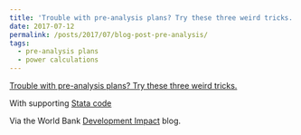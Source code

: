 ```yaml
---
title: 'Trouble with pre-analysis plans? Try these three weird tricks.'
date: 2017-07-12
permalink: /posts/2017/07/blog-post-pre-analysis/
tags:
  - pre-analysis plans
  - power calculations
---
```


[Trouble with pre-analysis plans? Try these three weird tricks.](https://blogs.worldbank.org/impactevaluations/trouble-pre-analysis-plans-try-these-three-weird-tricks)

With supporting [Stata code](http://owenozier.github.io/files/resource/blogstata/ozier-blog--fafchamps-labonne-anderson-magruder-20170711.do)

Via the World Bank [Development Impact](https://blogs.worldbank.org/impactevaluations) blog.

<!--- Headings are cool ====== Aren't headings cool? ------ --->

